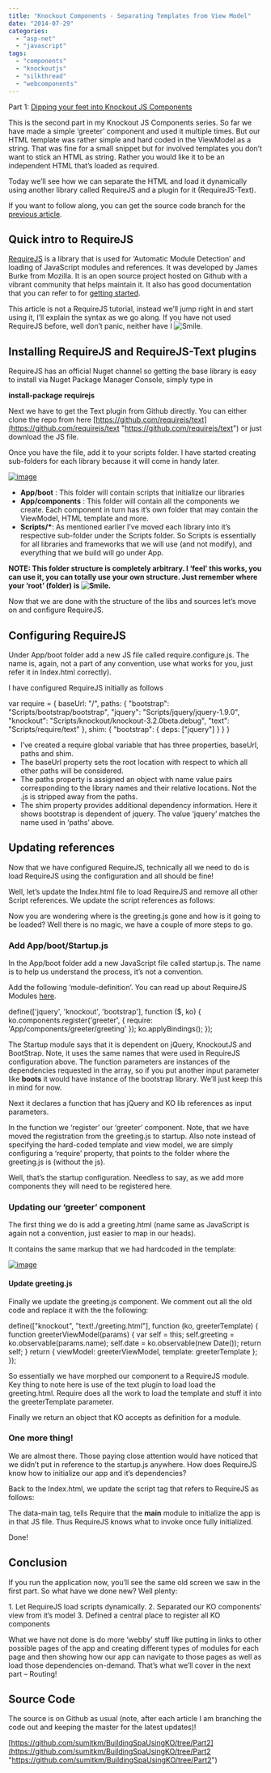 ```yaml
---
title: "Knockout Components - Separating Templates from View Model"
date: "2014-07-29"
categories: 
  - "asp-net"
  - "javascript"
tags: 
  - "components"
  - "knockoutjs"
  - "silkthread"
  - "webcomponents"
---
```


Part 1: [Dipping your feet into Knockout JS Components](http://sumitmaitra.wordpress.com/2014/07/19/dipping-your-feet-into-knockoutjs-components/ "Dipping your feet into Knockout JS Components")

This is the second part in my Knockout JS Components series. So far we have made a simple ‘greeter’ component and used it multiple times. But our HTML template was rather simple and hard coded in the ViewModel as a string. That was fine for a small snippet but for involved templates you don’t want to stick an HTML as string. Rather you would like it to be an independent HTML that’s loaded as required.

Today we’ll see how we can separate the HTML and load it dynamically using another library called RequireJS and a plugin for it (RequireJS-Text).

If you want to follow along, you can get the source code branch for the [previous article](https://github.com/sumitkm/BuildingSpaUsingKO/tree/Part1 "Github Source previous article https://github.com/sumitkm/BuildingSpaUsingKO/tree/Part1").

## Quick intro to RequireJS

[RequireJS](https://github.com/jrburke/requirejs "RequireJS Github project") is a library that is used for ‘Automatic Module Detection’ and loading of JavaScript modules and references. It was developed by James Burke from Mozilla. It is an open source project hosted on Github with a vibrant community that helps maintain it. It also has good documentation that you can refer to for [getting started](http://requirejs.org/docs).

This article is not a RequireJS tutorial, instead we’ll jump right in and start using it, I’ll explain the syntax as we go along. If you have not used RequireJS before, well don’t panic, neither have I ![Smile](images/wlemoticon-smile.png).

## Installing RequireJS and RequireJS-Text plugins

RequireJS has an official Nuget channel so getting the base library is easy to install via Nuget Package Manager Console, simply type in

**install-package requirejs**

Next we have to get the Text plugin from Github directly. You can either clone the repo from here [https://github.com/requirejs/text](https://github.com/requirejs/text "https://github.com/requirejs/text") or just download the JS file.

Once you have the file, add it to your scripts folder. I have started creating sub-folders for each library because it will come in handy later.

[![image](images/image_thumb8.png "image")](https://sumitmaitra.files.wordpress.com/2014/07/images/blog/image8.png)

- **App/boot** : This folder will contain scripts that initialize our libraries
- **App/components** : This folder will contain all the components we create. Each component in turn has it’s own folder that may contain the ViewModel, HTML template and more.
- **Scripts/\***: As mentioned earlier I’ve moved each library into it’s respective sub-folder under the Scripts folder. So Scripts is essentially for all libraries and frameworks that we will use (and not modify), and everything that we build will go under App.

**NOTE: This folder structure is completely arbitrary. I ‘feel’ this works, you can use it, you can totally use your own structure. Just remember where your ‘root’ (folder) is ![Smile](images/wlemoticon-smile.png).**

Now that we are done with the structure of the libs and sources let’s move on and configure RequireJS.

## Configuring RequireJS

Under App/boot folder add a new JS file called require.configure.js. The name is, again, not a part of any convention, use what works for you, just refer it in Index.html correctly).

I have configured RequireJS initially as follows

var require = { baseUrl: "/", paths: { "bootstrap": "Scripts/bootstrap/bootstrap", "jquery": "Scripts/jquery/jquery-1.9.0", "knockout": "Scripts/knockout/knockout-3.2.0beta.debug", "text": "Scripts/require/text" }, shim: { "bootstrap": { deps: \["jquery"\] } } }

- I’ve created a require global variable that has three properties, baseUrl, paths and shim.
- The baseUrl property sets the root location with respect to which all other paths will be considered.
- The paths property is assigned an object with name value pairs corresponding to the library names and their relative locations. Not the .js is stripped away from the paths.
- The shim property provides additional dependency information. Here it shows bootstrap is dependent of jquery. The value ‘jquery’ matches the name used in ‘paths’ above.

## Updating references

Now that we have configured RequireJS, technically all we need to do is load RequireJS using the configuration and all should be fine!

Well, let’s update the Index.html file to load RequireJS and remove all other Script references. We update the script references as follows:

<!--<script src="Scripts/jquery-1.9.0.js"></script> <script src="Scripts/bootstrap.js"></script> <script src="Scripts/knockout-3.2.0beta.debug.js"></script>--> <script src="App/boot/require.config.js"></script> <script src="Scripts/require/require.js"></script>

Now you are wondering where is the greeting.js gone and how is it going to be loaded? Well there is no magic, we have a couple of more steps to go.

### Add App/boot/Startup.js

In the App/boot folder add a new JavaScript file called startup.js. The name is to help us understand the process, it’s not a convention.

Add the following ‘module-definition’. You can read up about RequireJS Modules [here](http://requirejs.org/docs/api.html#define "What are Modules in RequireJS").

define(\['jquery', 'knockout', 'bootstrap'\], function ($, ko) { ko.components.register('greeter', { require: 'App/components/greeter/greeting' }); ko.applyBindings(); });

The Startup module says that it is dependent on jQuery, KnockoutJS and BootStrap. Note, it uses the same names that were used in RequireJS configuration above. The function parameters are instances of the dependencies requested in the array, so if you put another input parameter like **boots** it would have instance of the bootstrap library. We’ll just keep this in mind for now.

Next it declares a function that has jQuery and KO lib references as input parameters.

In the function we ‘register’ our ‘greeter’ component. Note, that we have moved the registration from the greeting.js to startup. Also note instead of specifying the hard-coded template and view model, we are simply configuring a ‘require’ property, that points to the folder where the greeting.js is (without the js).

Well, that’s the startup configuration. Needless to say, as we add more components they will need to be registered here.

### Updating our ‘greeter’ component

The first thing we do is add a greeting.html (name same as JavaScript is again not a convention, just easier to map in our heads).

It contains the same markup that we had hardcoded in the template:

[![image](images/image_thumb9.png "image")](https://sumitmaitra.files.wordpress.com/2014/07/images/blog/image9.png)

#### Update greeting.js

Finally we update the greeting.js component. We comment out all the old code and replace it with the the following:

define(\["knockout", "text!./greeting.html"\], function (ko, greeterTemplate) { function greeterViewModel(params) { var self = this; self.greeting = ko.observable(params.name); self.date = ko.observable(new Date()); return self; } return { viewModel: greeterViewModel, template: greeterTemplate }; });

So essentially we have morphed our component to a RequireJS module. Key thing to note here is use of the text plugin to load load the greeting.html. Require does all the work to load the template and stuff it into the greeterTemplate parameter.

Finally we return an object that KO accepts as definition for a module.

### One more thing!

We are almost there. Those paying close attention would have noticed that we didn’t put in reference to the startup.js anywhere. How does RequireJS know how to initialize our app and it’s dependencies?

Back to the Index.html, we update the script tag that refers to RequireJS as follows:

<script **data-main="App/boot/startup"** src="Scripts/require/require.js"></script>

The data-main tag, tells Require that the **main** module to initialize the app is in that JS file. Thus RequireJS knows what to invoke once fully initialized.

Done!

## Conclusion

If you run the application now, you’ll see the same old screen we saw in the first part. So what have we done new? Well plenty:

1\. Let RequireJS load scripts dynamically. 2. Separated our KO components’ view from it’s model 3. Defined a central place to register all KO components

What we have not done is do more ‘webby’ stuff like putting in links to other possible pages of the app and creating different types of modules for each page and then showing how our app can navigate to those pages as well as load those dependencies on-demand. That’s what we’ll cover in the next part – Routing!

## Source Code

The source is on Github as usual (note, after each article I am branching the code out and keeping the master for the latest updates)!

[https://github.com/sumitkm/BuildingSpaUsingKO/tree/Part2](https://github.com/sumitkm/BuildingSpaUsingKO/tree/Part2 "https://github.com/sumitkm/BuildingSpaUsingKO/tree/Part2")
